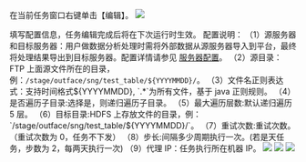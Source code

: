 在当前任务窗口右键单击【编辑】。
![](//mc.qcloudimg.com/static/img/a9aaa54ca2b98d20522b9fce591f9122/image.png)

填写配置信息，任务编辑完成后将在下次运行时生效。
配置说明：
（1）源服务器和目标服务器：用户做数据分析处理时需将外部数据从源服务器导入到平台，最终将处理结果导出到目标服务器。配置详情请参见 [服务器配置](https://cloud.tencent.com/document/product/273/12920)。
（2）源目录：FTP 上面源文件所在的目录，例：`/stage/outface/sng/test_table/${YYYYMMDD}/`。
（3）文件名正则表达式：支持时间格式${YYYYMMDD}, `.*`为所有文件，基于 java 正则规则。
（4）是否遍历子目录:选择是，则递归遍历子目录。
（5）最大遍历层数:默认递归遍历 5 层。
（6）目标目录:HDFS 上存放文件的目录，例：`/stage/outface/sng/test_table/${YYYYMMDD}/`。
（7）重试次数:重试次数。（重试次数为 0，任务不下发）
（8）步长:间隔多少周期执行一次。(若是天任务，步数为 2，每两天执行一次)
（9）代理 IP：任务执行所在机器 IP。
![](//mc.qcloudimg.com/static/img/1ff702a66585ae7bdc3ea767b935aaea/image.png)
![](//mc.qcloudimg.com/static/img/4bba2828554e3d62f29a03ed364cdf2b/image.png)
![](//mc.qcloudimg.com/static/img/de5e5ab149732e8d9d2f5e150f045f0f/image.png)
